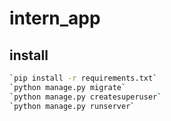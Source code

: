 # intern_app

## install
```sh
`pip install -r requirements.txt`
`python manage.py migrate`
`python manage.py createsuperuser`
`python manage.py runserver`
```